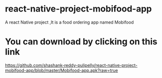 # react-native-project-mobifood-app
A react Native project ,It is a food ordering app named Mobifood 
# You can download by clicking on this link 
https://github.com/shashank-reddy-pulipelly/react-native-project-mobifood-app/blob/master/Mobifood-app.apk?raw=true
